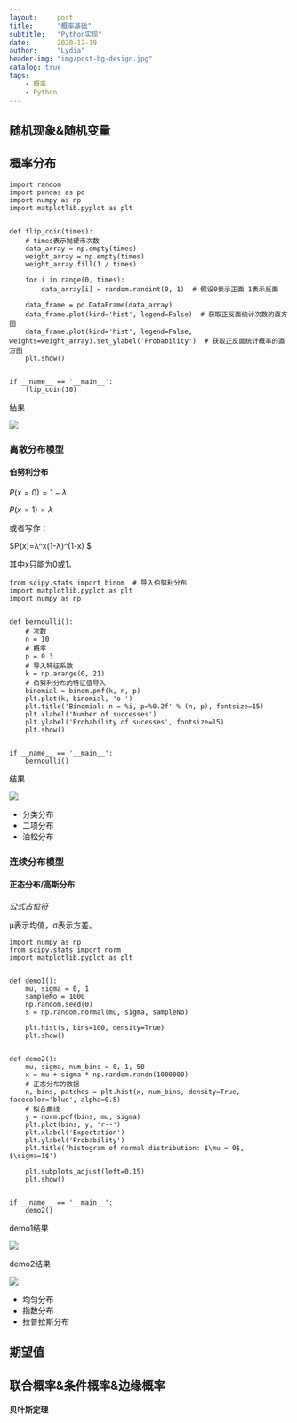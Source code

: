 ```yaml
---
layout:     post
title:      "概率基础"
subtitle:   "Python实现"
date:       2020-12-19
author:     "Lydia"
header-img: "img/post-bg-design.jpg"
catalog: true
tags:
    - 概率
    - Python
---
```


## 随机现象&随机变量



## 概率分布

```
import random
import pandas as pd
import numpy as np
import matplotlib.pyplot as plt


def flip_coin(times):
    # times表示抛硬币次数
    data_array = np.empty(times)
    weight_array = np.empty(times)
    weight_array.fill(1 / times)

    for i in range(0, times):
        data_array[i] = random.randint(0, 1)  # 假设0表示正面 1表示反面

    data_frame = pd.DataFrame(data_array)
    data_frame.plot(kind='hist', legend=False)  # 获取正反面统计次数的直方图
    data_frame.plot(kind='hist', legend=False, weights=weight_array).set_ylabel('Probability')  # 获取正反面统计概率的直方图
    plt.show()


if __name__ == '__main__':
    flip_coin(10)
```

结果

![](https://tva1.sinaimg.cn/large/0081Kckwgy1gltn6fwecqj30hs0dc3yu.jpg)

### 离散分布模型

#### 伯努利分布

$P(x=0)=1-λ$

$P(x=1)=λ$

或者写作：

$P(x)=λ^x(1-λ)^(1-x) $

其中x只能为0或1。

```
from scipy.stats import binom  # 导入伯努利分布
import matplotlib.pyplot as plt
import numpy as np


def bernoulli():
    # 次数
    n = 10
    # 概率
    p = 0.3
    # 导入特征系数
    k = np.arange(0, 21)
    # 伯努利分布的特征值导入
    binomial = binom.pmf(k, n, p)
    plt.plot(k, binomial, 'o-')
    plt.title('Binomial: n = %i, p=%0.2f' % (n, p), fontsize=15)
    plt.xlabel('Number of successes')
    plt.ylabel('Probability of sucesses', fontsize=15)
    plt.show()


if __name__ == '__main__':
    bernoulli()
```

结果

![](https://tva1.sinaimg.cn/large/0081Kckwgy1gltnbhl4thj30hs0dc3z7.jpg)

- 分类分布
- 二项分布
- 泊松分布

### 连续分布模型

#### 正态分布/高斯分布

$公式占位符$

μ表示均值，σ表示方差。

```
import numpy as np
from scipy.stats import norm
import matplotlib.pyplot as plt


def demo1():
    mu, sigma = 0, 1
    sampleNo = 1000
    np.random.seed(0)
    s = np.random.normal(mu, sigma, sampleNo)

    plt.hist(s, bins=100, density=True)
    plt.show()


def demo2():
    mu, sigma, num_bins = 0, 1, 50
    x = mu + sigma * np.random.randn(1000000)
    # 正态分布的数据
    n, bins, patches = plt.hist(x, num_bins, density=True, facecolor='blue', alpha=0.5)
    # 拟合曲线
    y = norm.pdf(bins, mu, sigma)
    plt.plot(bins, y, 'r--')
    plt.xlabel('Expectation')
    plt.ylabel('Probability')
    plt.title('histogram of normal distribution: $\mu = 0$, $\sigma=1$')

    plt.subplots_adjust(left=0.15)
    plt.show()


if __name__ == '__main__':
    demo2()

```

demo1结果

![](https://tva1.sinaimg.cn/large/0081Kckwgy1gltnz2w2toj30hs0dcdgf.jpg)

demo2结果

![](https://tva1.sinaimg.cn/large/0081Kckwgy1glto012jywj30hs0dct9c.jpg)

- 均匀分布
- 指数分布
- 拉普拉斯分布

## 期望值

## 联合概率&条件概率&边缘概率

#### 贝叶斯定理